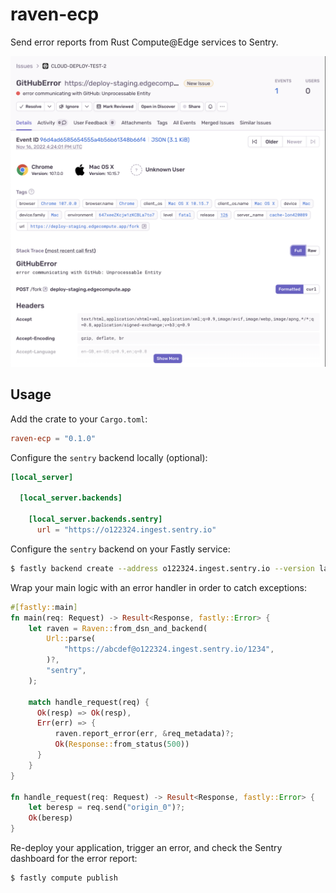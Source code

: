 # raven-ecp

Send error reports from Rust Compute@Edge services to Sentry.

![A screenshot of the Sentry dashboard displaying an error in a Compute@Edge application](docs/screenshot.png)

## Usage

Add the crate to your `Cargo.toml`:

```toml
raven-ecp = "0.1.0"
```

Configure the `sentry` backend locally (optional):

```toml
[local_server]

  [local_server.backends]

    [local_server.backends.sentry]
      url = "https://o122324.ingest.sentry.io"
```

Configure the `sentry` backend on your Fastly service:

```sh
$ fastly backend create --address o122324.ingest.sentry.io --version latest --autoclone
```

Wrap your main logic with an error handler in order to catch exceptions:

```rust
#[fastly::main]
fn main(req: Request) -> Result<Response, fastly::Error> {
    let raven = Raven::from_dsn_and_backend(
        Url::parse(
            "https://abcdef@o122324.ingest.sentry.io/1234",
        )?,
        "sentry",
    );

    match handle_request(req) {
      Ok(resp) => Ok(resp),
      Err(err) => {
          raven.report_error(err, &req_metadata)?;
          Ok(Response::from_status(500))
      }
    }
}

fn handle_request(req: Request) -> Result<Response, fastly::Error> {
    let beresp = req.send("origin_0")?;
    Ok(beresp)
}
```

Re-deploy your application, trigger an error, and check the Sentry dashboard for the error report:

```
$ fastly compute publish
```
